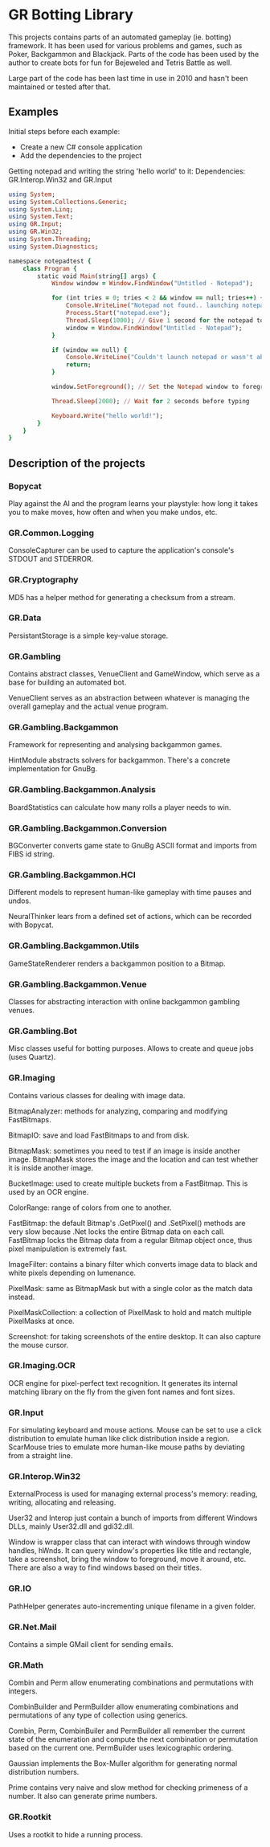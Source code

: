 GR Botting Library
==================
This projects contains parts of an automated gameplay (ie. botting) framework. It has been used for various problems and games, such as Poker, Backgammon and Blackjack. Parts of the code has been used by the author to create bots for fun for Bejeweled and Tetris Battle as well.

Large part of the code has been last time in use in 2010 and hasn't been maintained or tested after that.

Examples
--------

Initial steps before each example:

- Create a new C# console application
- Add the dependencies to the project

Getting notepad and writing the string 'hello world' to it:
Dependencies: GR.Interop.Win32 and GR.Input

```ruby
using System;
using System.Collections.Generic;
using System.Linq;
using System.Text;
using GR.Input;
using GR.Win32;
using System.Threading;
using System.Diagnostics;

namespace notepadtest {
    class Program {
        static void Main(string[] args) {
            Window window = Window.FindWindow("Untitled - Notepad");

            for (int tries = 0; tries < 2 && window == null; tries++) {
                Console.WriteLine("Notepad not found.. launching notepad.");
                Process.Start("notepad.exe");
                Thread.Sleep(1000); // Give 1 second for the notepad to launch and appear in the process list
                window = Window.FindWindow("Untitled - Notepad");
            }

            if (window == null) {
                Console.WriteLine("Couldn't launch notepad or wasn't able to find it. :(");
                return;
            }

            window.SetForeground(); // Set the Notepad window to foreground

            Thread.Sleep(2000); // Wait for 2 seconds before typing

            Keyboard.Write("hello world!");
        }
    }
}
```

Description of the projects
---------------------------

### Bopycat
Play against the AI and the program learns your playstyle: how long it takes you to make moves, how often and when you make undos, etc.

### GR.Common.Logging
ConsoleCapturer can be used to capture the application's console's STDOUT and STDERROR.

### GR.Cryptography
MD5 has a helper method for generating a checksum from a stream.

### GR.Data
PersistantStorage is a simple key-value storage.

### GR.Gambling
Contains abstract classes, VenueClient and GameWindow, which serve as a base for building an automated bot.

VenueClient serves as an abstraction between whatever is managing the overall gameplay and the actual venue program.

### GR.Gambling.Backgammon
Framework for representing and analysing backgammon games.

HintModule abstracts solvers for backgammon. There's a concrete implementation for GnuBg.

### GR.Gambling.Backgammon.Analysis
BoardStatistics can calculate how many rolls a player needs to win.

### GR.Gambling.Backgammon.Conversion
BGConverter converts game state to GnuBg ASCII format and imports from FIBS id string.

### GR.Gambling.Backgammon.HCI
Different models to represent human-like gameplay with time pauses and undos.

NeuralThinker lears from a defined set of actions, which can be recorded with Bopycat.

### GR.Gambling.Backgammon.Utils
GameStateRenderer renders a backgammon position to a Bitmap.

### GR.Gambling.Backgammon.Venue
Classes for abstracting interaction with online backgammon gambling venues.

### GR.Gambling.Bot
Misc classes useful for botting purposes. Allows to create and queue jobs (uses Quartz).

### GR.Imaging
Contains various classes for dealing with image data.

BitmapAnalyzer: methods for analyzing, comparing and modifying FastBitmaps.

BitmapIO: save and load FastBitmaps to and from disk.

BitmapMask: sometimes you need to test if an image is inside another image. BitmapMask stores the image and the location and can test whether it is inside another image.

BucketImage: used to create multiple buckets from a FastBitmap. This is used by an OCR engine.

ColorRange: range of colors from one to another.

FastBitmap: the default Bitmap's .GetPixel() and .SetPixel() methods are very slow because .Net locks the entire Bitmap data on each call. FastBitmap locks the Bitmap data from a regular Bitmap object once, thus pixel manipulation is extremely fast.

ImageFilter: contains a binary filter which converts image data to black and white pixels depending on lumenance.

PixelMask: same as BitmapMask but with a single color as the match data instead.

PixelMaskCollection: a collection of PixelMask to hold and match multiple PixelMasks at once.

Screenshot: for taking screenshots of the entire desktop. It can also capture the mouse cursor.

### GR.Imaging.OCR
OCR engine for pixel-perfect text recognition. It generates its internal matching library on the fly from the given font names and font sizes.

### GR.Input
For simulating keyboard and mouse actions. Mouse can be set to use a click distribution to emulate human like click distribution inside a region. ScarMouse tries to emulate more human-like mouse paths by deviating from a straight line.

### GR.Interop.Win32
ExternalProcess is used for managing external process's memory: reading, writing, allocating and releasing.

User32 and Interop just contain a bunch of imports from different Windows DLLs, mainly User32.dll and gdi32.dll.

Window is wrapper class that can interact with windows through window handles, hWnds. It can query window's properties like title and rectangle,
take a screenshot, bring the window to foreground, move it around, etc. There are also a way to find windows based on their titles.

### GR.IO
PathHelper generates auto-incrementing unique filename in a given folder.

### GR.Net.Mail
Contains a simple GMail client for sending emails.

### GR.Math
Combin and Perm allow enumerating combinations and permutations with integers.

CombinBuilder<T> and PermBuilder<T> allow enumerating combinations and permutations of any type of collection using generics.

Combin, Perm, CombinBuiler and PermBuilder all remember the current state of the enumeration and compute the next combination or permutation based on the current one. PermBuilder uses lexicographic ordering.

Gaussian implements the Box-Muller algorithm for generating normal distribution numbers.

Prime contains very naive and slow method for checking primeness of a number. It also can generate prime numbers.

### GR.Rootkit
Uses a rootkit to hide a running process.